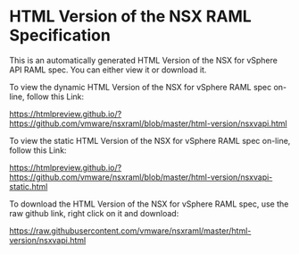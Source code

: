 # HTML Version of the NSX RAML Specification

This is an automatically generated HTML Version of the NSX for vSphere API RAML spec. You can either view it or download it.

To view the dynamic HTML Version of the NSX for vSphere RAML spec on-line, follow this Link: 

https://htmlpreview.github.io/?https://github.com/vmware/nsxraml/blob/master/html-version/nsxvapi.html

To view the static HTML Version of the NSX for vSphere RAML spec on-line, follow this Link: 

https://htmlpreview.github.io/?https://github.com/vmware/nsxraml/blob/master/html-version/nsxvapi-static.html

To download the HTML Version of the NSX for vSphere RAML spec, use the raw github link, right click on it and download: 

https://raw.githubusercontent.com/vmware/nsxraml/master/html-version/nsxvapi.html
